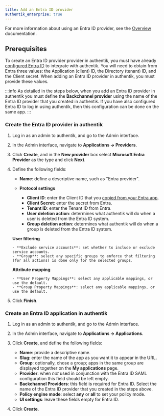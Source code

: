 ```yaml
---
title: Add an Entra ID provider
authentik_enterprise: true
---
```


For more information about using an Entra ID provider, see the [Overview](./index.md) documentation.

## Prerequisites

To create an Entra ID provider provider in authentik, you must have already [configured Entra ID](./setup-entra.md) to integrate with authentik. You will need to obtain from Entra three values: the Application (client) ID, the Directory (tenant) ID, and the Client secret. When adding an Entra ID provider in authentik, you must provide these values.

:::info
As detailed in the steps below, when you add an Entra ID provider in authentik you must define the **Backchannel provider** using the name of the Entra ID provider that you created in authentik. If you have also configured Entra ID to log in using authentik, then this configuration can be done on the same app.
:::

### Create the Entra ID provider in authentik

1.  Log in as an admin to authentik, and go to the Admin interface.
2.  In the Admin interface, navigate to **Applications -> Providers**.
3.  Click **Create**, and in the **New provider** box select **Microsoft Entra Provider** as the type and click **Next**.
4.  Define the following fields:

    - **Name**: define a descriptive name, such as "Entra provider".

    - **Protocol settings**

        - **Client ID**: enter the Client ID that you [copied from your Entra app](./setup-entra.md).
        - **Client Secret**: enter the secret from Entra.
        - **Tenant ID**: enter the Tenant ID from Entra.
        - **User deletion action**: determines what authentik will do when a user is deleted from the Entra ID system.
        - **Group deletion action**: determines what authentik will do when a group is deleted from the Entra ID system.

    **User filtering**

        - **Exclude service accounts**: set whether to include or exclude service accounts.
        - **Group**: select any specific groups to enforce that filtering (for all actions) is done only for the selected groups.

    **Attribute mapping**

        - **User Property Mappings**: select any applicable mappings, or use the default.
        - **Group Property Mappings**: select any applicable mappings, or use the default.

5.  Click **Finish**.

### Create an Entra ID application in authentik

1. Log in as an admin to authentik, and go to the Admin interface.
2. In the Admin interface, navigate to **Applications -> Applications**.
3. Click **Create**, and define the following fields:

    - **Name**: provide a descriptive name.
    - **Slug**: enter the name of the app as you want it to appear in the URL.
    - **Group**: optionally, chose a group; apps in the same group are displayed together on the **My applications** page.
    - **Provider**: when _not_ used in conjunction with the Entra ID SAML configuration this field should be left empty.
    - **Backchannel Providers**: this field is required for Entra ID. Select the name of the Entra ID provider that you created in the steps above.
    - **Policy engine mode**: select **any** or **all** to set your policy mode.
    - **UI settings**: leave these fields empty for Entra ID.

4. Click **Create**.
